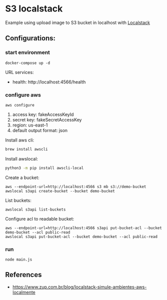 # S3 localstack

Example using upload image to S3 bucket in localhost with [Localstack](https://github.com/localstack/localstack)

## Configurations:

### start environment
```
docker-compose up -d
```

URL services:
* health: http://localhost:4566/health

### configure aws
```
aws configure
```
1. access key: fakeAccessKeyId
2. secret key: fakeSecretAccessKey
3. region: us-east-1
4. default output format: json

Install aws cli:
```sh
brew install awscli
```

Install awslocal:
```sh
python3 -m pip install awscli-local
```

Create a bucket:
```shell
aws --endpoint-url=http://localhost:4566 s3 mb s3://demo-bucket
awslocal s3api create-bucket --bucket demo-bucket
```

List buckets:
```shell
awslocal s3api list-buckets
```

Configure acl to readable bucket:
```shell
aws --endpoint-url=http://localhost:4566 s3api put-bucket-acl --bucket demo-bucket --acl public-read
awslocal s3api put-bucket-acl --bucket demo-bucket --acl public-read
```

### run
```
node main.js
```

## References
* https://www.zup.com.br/blog/localstack-simule-ambientes-aws-localmente
